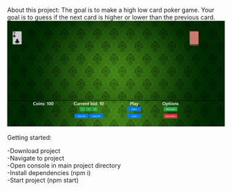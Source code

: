 About this project:
The goal is to make a high low card poker game. Your goal is to guess if the next card is higher or lower than the previous card.
![Alt text](./src/Images/game.png?raw=true "Title")

Getting started:

-Download project <br />
-Navigate to project <br />
-Open console in main project directory <br />
-Install dependencies (npm i) <br />
-Start project (npm start) <br />
